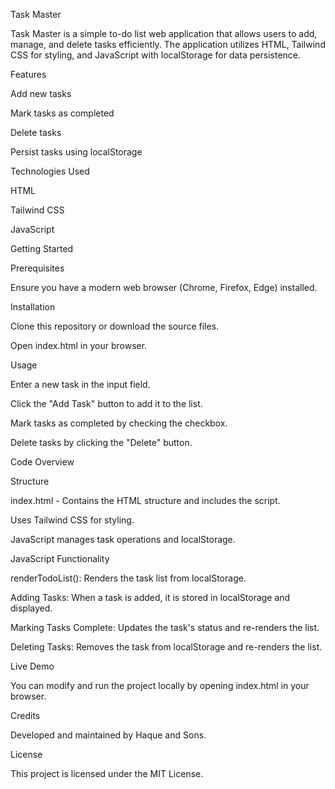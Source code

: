 Task Master

Task Master is a simple to-do list web application that allows users to add, manage, and delete tasks efficiently. The application utilizes HTML, Tailwind CSS for styling, and JavaScript with localStorage for data persistence.

Features

Add new tasks

Mark tasks as completed

Delete tasks

Persist tasks using localStorage

Technologies Used

HTML

Tailwind CSS

JavaScript

Getting Started

Prerequisites

Ensure you have a modern web browser (Chrome, Firefox, Edge) installed.

Installation

Clone this repository or download the source files.

Open index.html in your browser.

Usage

Enter a new task in the input field.

Click the "Add Task" button to add it to the list.

Mark tasks as completed by checking the checkbox.

Delete tasks by clicking the "Delete" button.

Code Overview

Structure

index.html - Contains the HTML structure and includes the script.

Uses Tailwind CSS for styling.

JavaScript manages task operations and localStorage.

JavaScript Functionality

renderTodoList(): Renders the task list from localStorage.

Adding Tasks: When a task is added, it is stored in localStorage and displayed.

Marking Tasks Complete: Updates the task's status and re-renders the list.

Deleting Tasks: Removes the task from localStorage and re-renders the list.

Live Demo

You can modify and run the project locally by opening index.html in your browser.

Credits

Developed and maintained by Haque and Sons.

License

This project is licensed under the MIT License.
